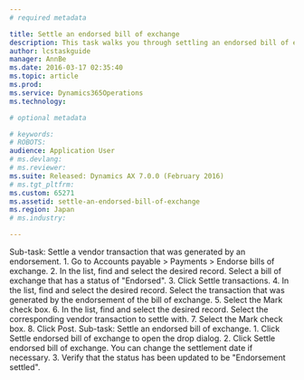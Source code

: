 ```yaml
---
# required metadata

title: Settle an endorsed bill of exchange
description: This task walks you through settling an endorsed bill of exchange. Before you can complete this task, you must have an endorsed bill of exchange and an open vendor transaction. This task was created using the demo data company JPMF.
author: lcstaskguide
manager: AnnBe
ms.date: 2016-03-17 02:35:40
ms.topic: article
ms.prod: 
ms.service: Dynamics365Operations
ms.technology: 

# optional metadata

# keywords: 
# ROBOTS: 
audience: Application User
# ms.devlang: 
# ms.reviewer: 
ms.suite: Released: Dynamics AX 7.0.0 (February 2016)
# ms.tgt_pltfrm: 
ms.custom: 65271
ms.assetid: settle-an-endorsed-bill-of-exchange
ms.region: Japan
# ms.industry: 

---
```


Sub-task: Settle a vendor transaction that was generated by an endorsement.
1.
Go to Accounts payable &gt; Payments &gt; Endorse bills of exchange.
2.
In the list, find and select the desired record.
Select a bill of exchange that has a status of "Endorsed".
3.
Click Settle transactions.
4.
In the list, find and select the desired record.
Select the transaction that was generated by the endorsement of the bill of exchange.
5.
Select the Mark check box.
6.
In the list, find and select the desired record.
Select the corresponding vendor transaction to settle with.
7.
Select the Mark check box.
8.
Click Post.
Sub-task: Settle an endorsed bill of exchange.
1.
Click Settle endorsed bill of exchange to open the drop dialog.
2.
Click Settle endorsed bill of exchange.
You can change the settlement date if necessary.
3.
Verify that the status has been updated to be "Endorsement settled".

